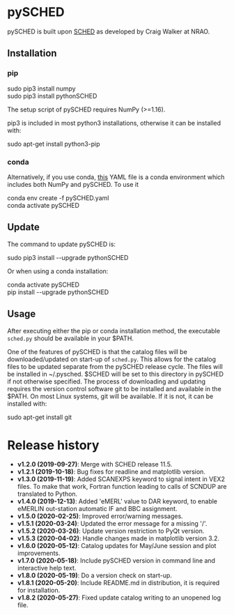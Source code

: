# pySCHED

pySCHED is built upon [SCHED](http://www.aoc.nrao.edu/~cwalker/sched/) as developed by Craig Walker at NRAO.

## Installation

### pip

sudo pip3 install numpy  
sudo pip3 install pythonSCHED  

The setup script of pySCHED requires NumPy (>=1.16).

pip3 is included in most python3 installations, otherwise it can be installed with:

sudo apt-get install python3-pip

### conda

Alternatively, if you use conda, [this](https://github.com/jive-vlbi/sched/raw/python/pySCHED.yaml)  YAML file is a conda environment which includes both NumPy and pySCHED. To use it

conda env create -f pySCHED.yaml  
conda activate pySCHED  

## Update

The command to update pySCHED is:   

sudo pip3 install --upgrade pythonSCHED

Or when using a conda installation:   

conda activate pySCHED   
pip install --upgrade pythonSCHED   

## Usage

After executing either the pip or conda installation method, the executable `sched.py` should be available in your $PATH.

One of the features of pySCHED is that the catalog files will be downloaded/updated on start-up of `sched.py`. This allows for the catalog files to be updated separate from the pySCHED release cycle. The files will be installed in ~/.pysched. $SCHED will be set to this directory in pySCHED if not otherwise specified. The process of downloading and updating requires the version control software git to be installed and available in the $PATH. On most Linux systems, git will be available. If it is not, it can be installed with:

sudo apt-get install git

# Release history

* __v1.2.0 (2019-09-27)__: Merge with SCHED release 11.5.
* __v1.2.1 (2019-10-18)__: Bug fixes for readline and matplotlib version.
* __v1.3.0 (2019-11-19)__: Added SCANEXPS keyword to signal intent in VEX2 files. To make that work, Fortran function leading to calls of SCNDUP are translated to Python.
* __v1.4.0 (2019-12-13)__: Added 'eMERL' value to DAR keyword, to enable eMERLIN out-station automatic IF and BBC assignment.
* __v1.5.0 (2020-02-25)__: Improved error/warning messages.
* __v1.5.1 (2020-03-24)__: Updated the error message for a missing '/'.
* __v1.5.2 (2020-03-26)__: Update version restriction to PyQt version.
* __v1.5.3 (2020-04-02)__: Handle changes made in matplotlib version 3.2.
* __v1.6.0 (2020-05-12)__: Catalog updates for May/June session and plot improvements.
* __v1.7.0 (2020-05-18)__: Include pySCHED version in command line and interactive help text.
* __v1.8.0 (2020-05-19)__: Do a version check on start-up.
* __v1.8.1 (2020-05-20)__: Include README.md in distribution, it is required for installation.
* __v1.8.2 (2020-05-27)__: Fixed update catalog writing to an unopened log file.


